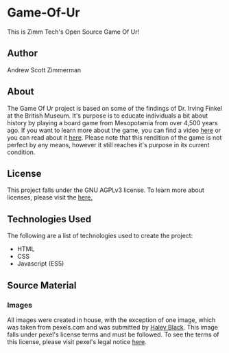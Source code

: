 # Game-Of-Ur
This is Zimm Tech's Open Source Game Of Ur!

## Author
Andrew Scott Zimmerman

## About
The Game Of Ur project is based on some of the findings of Dr. Irving Finkel at the British Museum. It's purpose is to educate individuals a bit about history by playing a board game from Mesopotamia from over 4,500 years ago. If you want to learn more about the game, you can find a video [here](https://youtu.be/WZskjLq040I) or you can read about it [here](https://blog.britishmuseum.org/tom-scott-vs-dr-irving-finkel-the-royal-game-of-ur/). Please note that this rendition of the game is not perfect by any means, however it still reaches it's purpose in its current condition.

## License
This project falls under the GNU AGPLv3 license. To learn more about licenses, please visit the [here.](https://choosealicense.com/licenses/)

## Technologies Used
The following are a list of technologies used to create the project:
* HTML
* CSS
* Javascript (ES5)

## Source Material
### Images
All images were created in house, with the exception of one image, which was taken from pexels.com and was submitted by [Haley Black](https://www.pexels.com/@haleyve). This image falls under pexel's license terms and must be followed. To see the terms of this license, please visit pexel's legal notice [here](https://www.pexels.com/license/).
